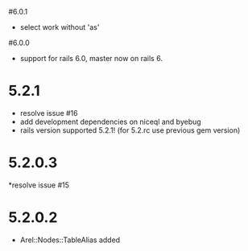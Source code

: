 #6.0.1
* select work without 'as' 

#6.0.0
* support for rails 6.0, master now on rails 6.

# 5.2.1
* resolve issue #16
* add development dependencies on niceql and byebug
* rails version supported 5.2.1! (for 5.2.rc use previous gem version)
 
# 5.2.0.3
*resolve issue #15

# 5.2.0.2

* Arel::Nodes::TableAlias added